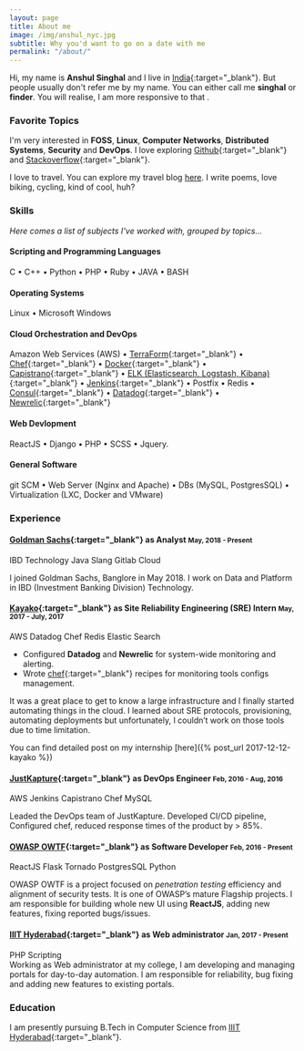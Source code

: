 ```yaml
---
layout: page
title: About me
image: /img/anshul_nyc.jpg
subtitle: Why you'd want to go on a date with me
permalink: "/about/"
---
```


Hi, my name is **Anshul Singhal** and I live in [India](https://goo.gl/maps/cGB1ipUz9YF2){:target="_blank"}. But people usually don't refer me by my name. You can either call me **singhal** or **finder**. You will realise, I am more responsive to that <i class="em em-smile"></i>.

### <i class="fa fa-heart" aria-hidden="true"></i> Favorite Topics

I'm very interested in **FOSS**, **Linux**, **Computer Networks**, **Distributed Systems**, **Security** and **DevOps**. I love
exploring [Github](https://github.com/){:target="_blank"} and [Stackoverflow](https://stackoverflow.com/){:target="_blank"}.<br/>

I love to travel. You can explore my travel blog [here](/travel/). I write poems, love biking, cycling, kind of cool, huh?

### <i class="fa fa-cubes" aria-hidden="true"></i> Skills
*Here comes a list of subjects I've worked with, grouped by topics...*

#### <i class="fa fa-code" aria-hidden="true"></i> Scripting and Programming Languages

C &bull; C++ &bull; Python &bull; PHP &bull; Ruby &bull; JAVA &bull; BASH

#### <i class="fa fa-terminal" aria-hidden="true"></i> Operating Systems

Linux &bull; Microsoft Windows

#### <i class="fa fa-cloud" aria-hidden="true"></i> Cloud Orchestration and DevOps

Amazon Web Services (AWS) &bull; [TerraForm](https://www.terraform.io/){:target="_blank"} &bull; [Chef](https://www.chef.io/){:target="_blank"} &bull; [Docker](https://www.docker.com/){:target="_blank"} &bull; [Capistrano](http://capistranorb.com/){:target="_blank"} &bull; [ELK (Elasticsearch, Logstash, Kibana)](https://www.elastic.co/webinars/introduction-elk-stack){:target="_blank"} &bull; [Jenkins](https://jenkins.io/){:target="_blank"} &bull; Postfix &bull; Redis &bull; [Consul](https://www.consul.io/){:target="_blank"} &bull; [Datadog](https://www.datadoghq.com/){:target="_blank"} &bull; [Newrelic](https://newrelic.com/){:target="_blank"}

#### <i class="fa fa-firefox" aria-hidden="true"></i> Web Devlopment

ReactJS &bull; Django &bull; PHP &bull; SCSS &bull; Jquery.

#### <i class="fa fa-gear" aria-hidden="true"></i> General Software

git SCM &bull; Web Server (Nginx and Apache) &bull; DBs (MySQL, PostgresSQL) &bull; Virtualization (LXC, Docker and VMware)

### <i class="fa fa-briefcase" aria-hidden="true"></i> Experience

#### <i class="fa fa-building-o" aria-hidden="true"></i> [Goldman Sachs](https://www.goldmansachs.com/){:target="_blank"} as **Analyst** <small> <i class="fa fa-calendar" aria-hidden="true"></i> May, 2018 - Present </small>
<span class="badge">IBD Technology</span>
<span class="badge">Java</span>
<span class="badge">Slang</span>
<span class="badge">Gitlab</span>
<span class="badge">Cloud</span>

I joined Goldman Sachs, Banglore in May 2018. I work on Data and Platform in IBD (Investment Banking Division) Technology.

#### <i class="fa fa-building-o" aria-hidden="true"></i> [Kayako](https://www.kayako.com/){:target="_blank"} as **Site Reliability Engineering (SRE) Intern** <small> <i class="fa fa-calendar" aria-hidden="true"></i> May, 2017 - July, 2017 </small>
<span class="badge">AWS</span>
<span class="badge">Datadog</span>
<span class="badge">Chef</span>
<span class="badge">Redis</span>
<span class="badge">Elastic Search</span>

* Configured **Datadog** and **Newrelic** for system-wide monitoring and alerting.
* Wrote [chef](https://www.chef.io/){:target="_blank"} recipes for monitoring tools configs management.

It was a great place to get to know a large infrastructure and I finally started automating things in the cloud. I learned about SRE protocols, provisioning, automating deployments but unfortunately, I couldn’t work on those tools due to time limitation.

You can find detailed post on my internship [here]({% post_url 2017-12-12-kayako %})

#### <i class="fa fa-building-o" aria-hidden="true"></i> [JustKapture](http://www.justkapture.com/){:target="_blank"} as **DevOps Engineer** <small> <i class="fa fa-calendar" aria-hidden="true"></i> Feb, 2016 - Aug, 2016 </small>
<span class="badge">AWS</span>
<span class="badge">Jenkins</span>
<span class="badge">Capistrano</span>
<span class="badge">Chef</span>
<span class="badge">MySQL</span>

Leaded the DevOps team of JustKapture. Developed CI/CD pipeline, Configured chef, reduced response times of the product by > 85%.

#### <i class="fa fa-building-o" aria-hidden="true"></i> [OWASP OWTF](https://www.owasp.org/index.php/OWASP_OWTF){:target="_blank"} as **Software Developer** <small> <i class="fa fa-calendar" aria-hidden="true"></i> Feb, 2016 - Present </small>
<span class="badge">ReactJS</span>
<span class="badge">Flask</span>
<span class="badge">Tornado</span>
<span class="badge">PostgresSQL</span>
<span class="badge">Python</span>

OWASP OWTF is a project focused on *penetration testing* efficiency and alignment of security tests. It is one of OWASP’s mature Flagship projects. I am responsible for building whole new UI using **ReactJS**, adding new features, fixing reported bugs/issues.

#### <i class="fa fa-building-o" aria-hidden="true"></i> [IIIT Hyderabad](https://www.iiit.ac.in/){:target="_blank"} as **Web administrator** <small> <i class="fa fa-calendar" aria-hidden="true"></i> Jan, 2017 - Present </small>
<span class="badge">PHP</span>
<span class="badge">Scripting</span>
<br/>
Working as Web administrator at my college, I am developing and managing portals for day-to-day automation. I am responsible for reliability, bug fixing and adding new features to existing portals.   


### <i class="fa fa-graduation-cap" aria-hidden="true"></i> Education

I am presently pursuing B.Tech in Computer Science from [IIIT Hyderabad](https://www.iiit.ac.in/){:target="_blank"}.
